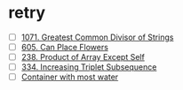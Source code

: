 # retry
- [ ] [1071. Greatest Common Divisor of Strings](https://leetcode.com/problems/greatest-common-divisor-of-strings/description/?envType=study-plan-v2&envId=leetcode-75)
- [ ] [605. Can Place Flowers](https://leetcode.com/problems/can-place-flowers/description/?envType=study-plan-v2&envId=leetcode-75)
- [ ] [238. Product of Array Except Self](https://leetcode.com/problems/product-of-array-except-self/description/?envType=study-plan-v2&envId=leetcode-75)
- [ ] [334. Increasing Triplet Subsequence](https://leetcode.com/problems/increasing-triplet-subsequence/description/?envType=study-plan-v2&envId=leetcode-75)
- [ ] [Container with most water](https://leetcode.com/problems/container-with-most-water/description/)